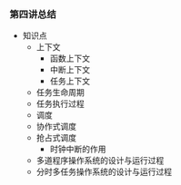### 第四讲总结
- 知识点
	- 上下文
		- 函数上下文
		- 中断上下文
		- 任务上下文
	- 任务生命周期
	- 任务执行过程
	- 调度
  	- 协作式调度
  	- 抢占式调度
    	- 时钟中断的作用
	- 多道程序操作系统的设计与运行过程
	- 分时多任务操作系统的设计与运行过程



